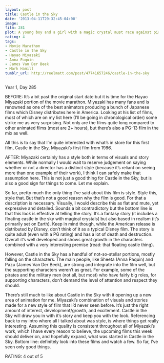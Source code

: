 ```yaml
---
layout: post
title: Castle in the Sky
date: '2013-04-11T20:32:45-04:00'
image: 
film: 281
plot: A young boy and a girl with a magic crystal must race against pirates and foreign agents in a search for a legendary floating castle.
rating: 4
tags:
- Movie Marathon
- Castle in the Sky
- Hayao Miyazaki
- Anna Paquin
- James Van Der Beek
- Mark Hamill
tumblr_url: http://reelmatt.com/post/47741657246/castle-in-the-sky
---
```


Year 1, Day 285

BEFORE: It’s a bit past the original start date but it is time for the Hayao Miyazaki portion of the movie marathon. Miyazaki has many fans and is renowned as one of the best animators producing a bunch of Japanese films which Disney distributes here in America. Looking at his list of films, most of which are on my list here (I’ll be going in chronological order) some strike me as very surprising. Not only are the films quite long compared to other animated films (most are 2+ hours), but there’s also a PG-13 film in the mix as well.

All this is to say that I’m quite interested with what’s in store for this first film, Castle in the Sky, Miyazaki’s first film from 1986.

AFTER: Miyazaki certainly has a style both in terms of visuals and story elements. While normally I would wait to reserve judgement on saying whether or not a director has a distinct style (because it’s reliant on seeing more than one example of their work), I think I can safely make that assumption here. This is not just a good thing for Castle in the Sky, but is also a good sign for things to come. Let me explain.

So far, pretty much the only thing I’ve said about this film is style. Style this, style that. But that’s not a good reason why the film is good. For that a description is necessary. Visually, I would describe this as flat and mute, yet expressive and detailed. Sounds a bit contradictory but the bottom line is that this look is effective at telling the story. It’s a fantasy story (it includes a floating castle in the sky with magical crystals) but also based in realism (it’s primarily set on Earth). Keep in mind though, while the American release is distributed by Disney, don’t think of it as a typical Disney film. The story is quite adult (even with a PG rating) and has a lot of death and destruction. Overall it’s well developed and shows great growth in the characters combined with a very interesting premise (read: that floating castle thing).

However, Castle in the Sky has a handful of not-so-stellar portions, mostly falling on the characters. The main people, like Sheeta (Anna Paquin) and Pazu (James Van Der Beek), are strong and integrate into the film well, but the supporting characters weren’t as great. For example, some of the pirates and the military men (not all, but most) who have fairly big roles, for supporting characters, don’t demand the level of attention and respect they should.

There’s still much to like about Castle in the Sky with it opening up a new area of animation for me. Miyazaki’s combination of visuals and stories made for a new style of film that I’d never seen before. It’s just the right amount of interest, development/growth, and excitement. Castle in the Sky will draw you in with it’s story and keep you with the look. Referencing back to my intro where all I talked about was style, is where things get really interesting. Assuming this quality is consistent throughout all of Miyazaki’s work, which I have every reason to believe, the upcoming films this week should deliver on, and hopefully expand, what was started in Castle in the Sky. Bottom line: definitely look into these films and watch a few. So far, I’ve seen only good things.

RATING: 4 out of 5
